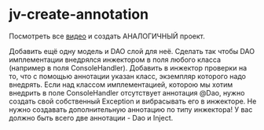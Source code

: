 # jv-create-annotation
 
Посмотреть все [видео](https://mate-academy.github.io/jv-program-fulltime/01_core/homework/lesson_13.html) и создать АНАЛОГИЧНЫЙ проект. 

Добавить ещё одну модель и DAO слой для неё. Сделать так чтобы DAO имплементации
внедрялся инжектором в поля любого класса (например в поля ConsoleHandler).
Добавить в инжектор проверки на то, что с помощью аннотации указан класс, экземпляр которого надо внедрять. 
Если над классом имплементацией, которою мы хотим внедрить в поле ConsoleHandler отсутствует аннотация @Dao, 
нужно создать свой собственный Exception и вибрасывать его в инжекторе.
Не нужно создавать дополнительную аннотацию по типу инжектора! У вас должно быть всего две аннотации - Dao и Inject.
